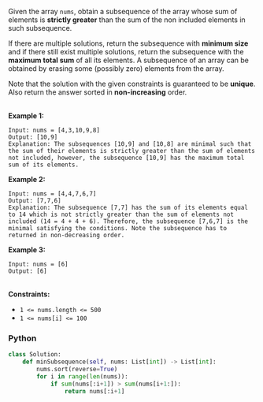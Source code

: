 Given the array  `nums`, obtain a subsequence of the array whose sum of elements is  **strictly greater**  than the sum of the non included elements in such subsequence.<br>

If there are multiple solutions, return the subsequence with  **minimum size**  and if there still exist multiple solutions, return the subsequence with the  **maximum total sum**  of all its elements. A subsequence of an array can be obtained by erasing some (possibly zero) elements from the array.<br>

Note that the solution with the given constraints is guaranteed to be **unique**. Also return the answer sorted in  **non-increasing**  order.<br><br>

**Example 1:**
```
Input: nums = [4,3,10,9,8]
Output: [10,9] 
Explanation: The subsequences [10,9] and [10,8] are minimal such that the sum of their elements is strictly greater than the sum of elements not included, however, the subsequence [10,9] has the maximum total sum of its elements.
```
**Example 2:**
```
Input: nums = [4,4,7,6,7]
Output: [7,7,6] 
Explanation: The subsequence [7,7] has the sum of its elements equal to 14 which is not strictly greater than the sum of elements not included (14 = 4 + 4 + 6). Therefore, the subsequence [7,6,7] is the minimal satisfying the conditions. Note the subsequence has to returned in non-decreasing order.
```
**Example 3:**
```
Input: nums = [6]
Output: [6]
```
<br>**Constraints:**

-   `1 <= nums.length <= 500`
-   `1 <= nums[i] <= 100`

### Python
```python
class Solution:
    def minSubsequence(self, nums: List[int]) -> List[int]:
        nums.sort(reverse=True)
        for i in range(len(nums)):
            if sum(nums[:i+1]) > sum(nums[i+1:]):
                return nums[:i+1]
```